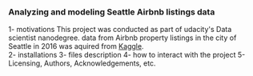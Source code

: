 ### Analyzing and modeling Seattle Airbnb listings data

1- motivations 
This project was conducted as part of udacity's Data scientist nanodegree. data from Airbnb property listings in the city of Seattle in 2016 was aquired from <a href="https://book.aanaab.com" target="blank">Kaggle</a>.   
2- installations 
3- files description
4- how to interact with the project 
5- Licensing, Authors, Acknowledgements, etc.
